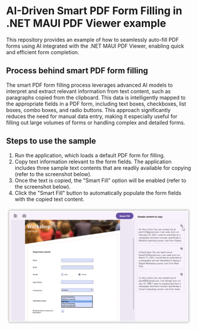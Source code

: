 # AI-Driven Smart PDF Form Filling in .NET MAUI PDF Viewer example

This repository provides an example of how to seamlessly auto-fill PDF forms using AI integrated with the .NET MAUI PDF Viewer, enabling quick and efficient form completion.

## Process behind smart PDF form filling
The smart PDF form filling process leverages advanced AI models to interpret and extract relevant information from text content, such as paragraphs copied from the clipboard. This data is intelligently mapped to the appropriate fields in a PDF form, including text boxes, checkboxes, list boxes, combo boxes, and radio buttons. This approach significantly reduces the need for manual data entry, making it especially useful for filling out large volumes of forms or handling complex and detailed forms.

## Steps to use the sample

1. Run the application, which loads a default PDF form for filling.
2. Copy text information relevant to the form fields. The application includes three sample text contents that are readily available for copying (refer to the screenshot below).
3. Once the text is copied, the "Smart Fill" option will be enabled (refer to the screenshot below).
4. Click the "Smart Fill" button to automatically populate the form fields with the copied text content.

<img src="images/smart fill.png"/>